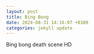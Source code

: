 ```yaml
---
layout: post
title: Bing Bong
date: 2024-08-31 14:16:07 +0100
categories: jekyll update
---
```

Bing bong death scene HD